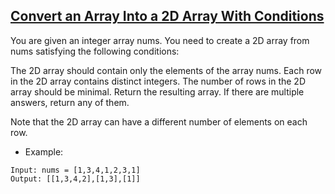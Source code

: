 ## [Convert an Array Into a 2D Array With Conditions](https://leetcode.com/problems/convert-an-array-into-a-2d-array-with-conditions)

You are given an integer array nums. You need to create a 2D array from nums satisfying the following conditions:

The 2D array should contain only the elements of the array nums.
Each row in the 2D array contains distinct integers.
The number of rows in the 2D array should be minimal.
Return the resulting array. If there are multiple answers, return any of them.

Note that the 2D array can have a different number of elements on each row.



- Example:
```
Input: nums = [1,3,4,1,2,3,1]
Output: [[1,3,4,2],[1,3],[1]]
```
